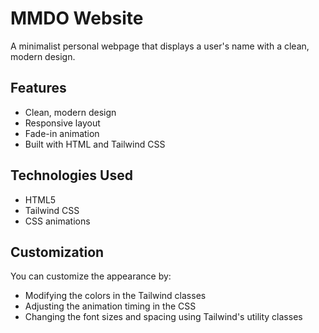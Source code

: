 # MMDO Website

A minimalist personal webpage that displays a user's name with a clean, modern design.

## Features
- Clean, modern design
- Responsive layout
- Fade-in animation
- Built with HTML and Tailwind CSS

## Technologies Used
- HTML5
- Tailwind CSS
- CSS animations

## Customization
You can customize the appearance by:
- Modifying the colors in the Tailwind classes
- Adjusting the animation timing in the CSS
- Changing the font sizes and spacing using Tailwind's utility classes
